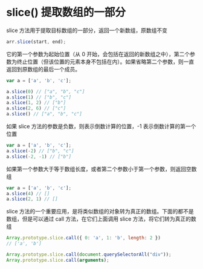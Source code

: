 # slice() 提取数组的一部分

slice 方法用于提取目标数组的一部分，返回一个新数组，原数组不变
```javascript
arr.slice(start, end);
```
它的第一个参数为起始位置（从 0 开始，会包括在返回的新数组之中），第二个参数为终止位置（但该位置的元素本身不包括在内）。如果省略第二个参数，则一直返回到原数组的最后一个成员。
```javascript
var a = ['a', 'b', 'c'];

a.slice(0) // ["a", "b", "c"]
a.slice(1) // ["b", "c"]
a.slice(1, 2) // ["b"]
a.slice(2, 6) // ["c"]
a.slice() // ["a", "b", "c"]
```
如果 slice 方法的参数是负数，则表示倒数计算的位置，-1 表示倒数计算的第一个位置
```javascript
var a = ['a', 'b', 'c'];
a.slice(-2) // ["b", "c"]
a.slice(-2, -1) // ["b"]
```
如果第一个参数大于等于数组长度，或者第二个参数小于第一个参数，则返回空数组
```javascript
var a = ['a', 'b', 'c'];
a.slice(4) // []
a.slice(2, 1) // []
```
slice 方法的一个重要应用，是将类似数组的对象转为真正的数组。下面的都不是数组，但是可以通过 call 方法，在它们上面调用 slice 方法，将它们转为真正的数组
```javascript
Array.prototype.slice.call({ 0: 'a', 1: 'b', length: 2 })
// ['a', 'b']

Array.prototype.slice.call(document.querySelectorAll("div"));
Array.prototype.slice.call(arguments);
```


